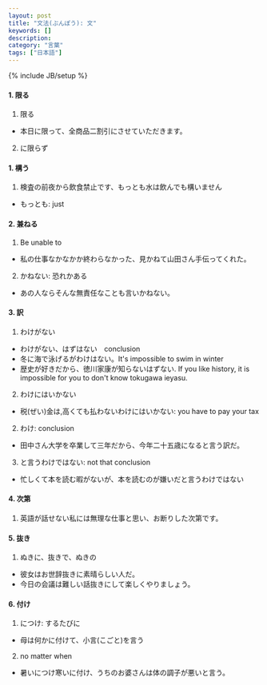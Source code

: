 ```yaml
---
layout: post
title: "文法(ぶんぽう): 文"
keywords: []
description: 
category: "言葉"
tags: ["日本語"]
---
```

{% include JB/setup %}

#### 1. 限る
1. 限る
- 本日に限って、全商品二割引にさせていただきます。

2. に限らず



#### 1. 構う
1. 検査の前夜から飲食禁止です、もっとも水は飲んでも構いません
- もっとも: just

#### 2. 兼ねる 
1. Be unable to
-  私の仕事なかなかか終わらなかった、見かねて山田さん手伝ってくれた。
2. かねない: 恐れかある
-  あの人ならそんな無責任なことも言いかねない。

#### 3. 訳
1. わけがない
- わけがない、はずはない　conclusion
-  冬に海で泳げるがわけはない。It's impossible to swim in winter
-  歴史が好きだから、徳川家康が知らないはずない. If you like history, it is
   impossible for you to don't know tokugawa ieyasu.

2. わけにはいかない
- 税(ぜい)金は,高くても払わないわけにはいかない: you have to pay your tax


2. わけ: conclusion
- 田中さん大学を卒業して三年だから、今年二十五歳になると言う訳だ。

3. と言うわけではない: not that conclusion
- 忙しくて本を読む暇がないが、本を読むのが嫌いだと言うわけではない



#### 4. 次第
1. 英語が話せない私には無理な仕事と思い、お断りした次第です。

#### 5. 抜き
1. ぬきに、抜きで、ぬきの
- 彼女はお世辞抜きに素晴らしい人だ。
- 今日の会議は難しい話抜きにして楽しくやりましょう。

#### 6. 付け
1. につけ: するたびに
- 母は何かに付けて、小言(こごと)を言う
2. no matter when
- 暑いにつけ寒いに付け、うちのお婆さんは体の調子が悪いと言う。


